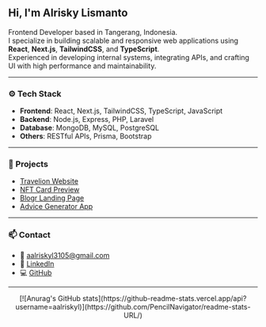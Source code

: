 ## Hi, I'm Alrisky Lismanto

Frontend Developer based in Tangerang, Indonesia.  
I specialize in building scalable and responsive web applications using **React**, **Next.js**, **TailwindCSS**, and **TypeScript**.  
Experienced in developing internal systems, integrating APIs, and crafting UI with high performance and maintainability.

---

### ⚙️ Tech Stack
- **Frontend**: React, Next.js, TailwindCSS, TypeScript, JavaScript
- **Backend**: Node.js, Express, PHP, Laravel
- **Database**: MongoDB, MySQL, PostgreSQL
- **Others**: RESTful APIs, Prisma, Bootstrap

---

### 🚀 Projects
- [Travelion Website](https://travelion-website.vercel.app)
- [NFT Card Preview](https://aalriskyl-nft-preview-card-github-io.vercel.app)
- [Blogr Landing Page](https://blogr-website-pi.vercel.app)
- [Advice Generator App](https://advice-generator-app-eta-three.vercel.app)

---

### 📫 Contact
- 📧 [aalriskyl3105@gmail.com](mailto:aalriskyl3105@gmail.com)  
- 💼 [LinkedIn](https://www.linkedin.com/in/alrisky-lismanto)  
- 💻 [GitHub](https://github.com/aalriskyl)

---

<p align="center">
[![Anurag's GitHub stats](https://github-readme-stats.vercel.app/api?username=aalriskyl)](https://github.com/PencilNavigator/readme-stats-URL/)
</p>
